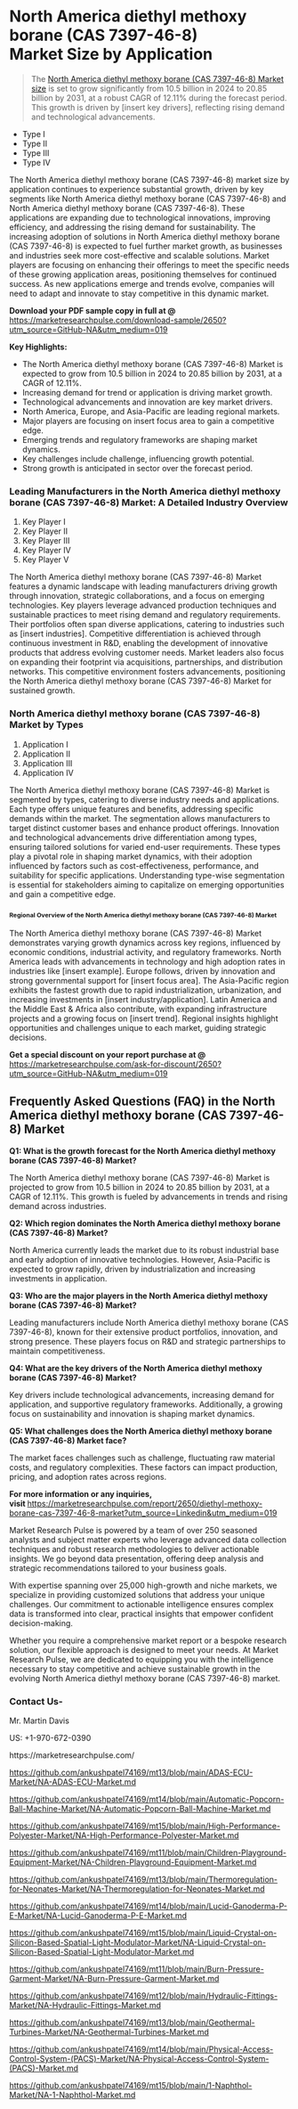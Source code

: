 <h1>North America diethyl methoxy borane (CAS 7397-46-8) Market&nbsp;Size by Application</h1><blockquote><p>The <a href="https://marketresearchpulse.com/download-sample/2650?utm_source=GitHub-NA&amp;utm_medium=019">North America diethyl methoxy borane (CAS 7397-46-8) Market size</a> is set to grow significantly from 10.5 billion in 2024 to 20.85 billion by 2031, at a robust CAGR of 12.11% during the forecast period. This growth is driven by [insert key drivers], reflecting rising demand and technological advancements.</p></blockquote><ul><li>Type I<li> Type II<li> Type III<li> Type IV</li></ul><p>The North America diethyl methoxy borane (CAS 7397-46-8) market size by application continues to experience substantial growth, driven by key segments like North America diethyl methoxy borane (CAS 7397-46-8) and North America diethyl methoxy borane (CAS 7397-46-8). These applications are expanding due to technological innovations, improving efficiency, and addressing the rising demand for sustainability. The increasing adoption of solutions in North America diethyl methoxy borane (CAS 7397-46-8) is expected to fuel further market growth, as businesses and industries seek more cost-effective and scalable solutions. Market players are focusing on enhancing their offerings to meet the specific needs of these growing application areas, positioning themselves for continued success. As new applications emerge and trends evolve, companies will need to adapt and innovate to stay competitive in this dynamic market.</p><p><strong>Download your PDF sample copy in full at @ </strong><a href="https://marketresearchpulse.com/download-sample/2650?utm_source=GitHub-NA&amp;utm_medium=019">https://marketresearchpulse.com/download-sample/2650?utm_source=GitHub-NA&amp;utm_medium=019</a></p><p><strong>Key Highlights: </strong></p><ul><li>The North America diethyl methoxy borane (CAS 7397-46-8) Market is expected to grow from 10.5 billion in 2024 to 20.85 billion by 2031, at a CAGR of 12.11%.</li><li>Increasing demand for trend or application is driving market growth.</li><li>Technological advancements and innovation are key market drivers.</li><li>North America, Europe, and Asia-Pacific are leading regional markets.</li><li>Major players are focusing on insert focus area to gain a competitive edge.</li><li>Emerging trends and regulatory frameworks are shaping market dynamics.</li><li>Key challenges include challenge, influencing growth potential.</li><li>Strong growth is anticipated in sector over the forecast period.</li></ul><h3>Leading Manufacturers in the North America diethyl methoxy borane (CAS 7397-46-8) Market: A Detailed Industry Overview</h3><ol><li>Key Player I</li><li>Key Player II</li><li>Key Player III</li><li>Key Player IV</li><li>Key Player V</li></ol><div class="flex max-w-full flex-col flex-grow"><div class="min-h-8 text-message flex w-full flex-col items-end gap-2 whitespace-normal break-words [.text-message+&amp;]:mt-5" dir="auto" data-message-author-role="assistant" data-message-id="fd8432e4-4910-450d-b182-61b7bfb0a01f" data-message-model-slug="gpt-4o"><div class="flex w-full flex-col gap-1 empty:hidden first:pt-[3px]"><div class="markdown prose w-full break-words dark:prose-invert light"><p>The North America diethyl methoxy borane (CAS 7397-46-8) Market features a dynamic landscape with leading manufacturers driving growth through innovation, strategic collaborations, and a focus on emerging technologies. Key players leverage advanced production techniques and sustainable practices to meet rising demand and regulatory requirements. Their portfolios often span diverse applications, catering to industries such as [insert industries]. Competitive differentiation is achieved through continuous investment in R&amp;D, enabling the development of innovative products that address evolving customer needs. Market leaders also focus on expanding their footprint via acquisitions, partnerships, and distribution networks. This competitive environment fosters advancements, positioning the North America diethyl methoxy borane (CAS 7397-46-8) Market for sustained growth.</p></div></div></div></div><h3>North America diethyl methoxy borane (CAS 7397-46-8) Market by Types</h3><ol><li>Application I<li> Application II<li> Application III<li> Application IV</li></ol><div class="flex max-w-full flex-col flex-grow"><div class="min-h-8 text-message flex w-full flex-col items-end gap-2 whitespace-normal break-words [.text-message+&amp;]:mt-5" dir="auto" data-message-author-role="assistant" data-message-id="084470be-0bb7-4664-bddf-5156b4f41249" data-message-model-slug="gpt-4o-mini"><div class="flex w-full flex-col gap-1 empty:hidden first:pt-[3px]"><div class="markdown prose w-full break-words dark:prose-invert light"><p>The North America diethyl methoxy borane (CAS 7397-46-8) Market is segmented by types, catering to diverse industry needs and applications. Each type offers unique features and benefits, addressing specific demands within the market. The segmentation allows manufacturers to target distinct customer bases and enhance product offerings. Innovation and technological advancements drive differentiation among types, ensuring tailored solutions for varied end-user requirements. These types play a pivotal role in shaping market dynamics, with their adoption influenced by factors such as cost-effectiveness, performance, and suitability for specific applications. Understanding type-wise segmentation is essential for stakeholders aiming to capitalize on emerging opportunities and gain a competitive edge.</p></div></div></div></div><h3><span style="font-size: 11px;">Regional Overview of the North America diethyl methoxy borane (CAS 7397-46-8) Market</span></h3><div class="flex max-w-full flex-col flex-grow"><div class="min-h-8 text-message flex w-full flex-col items-end gap-2 whitespace-normal break-words [.text-message+&amp;]:mt-5" dir="auto" data-message-author-role="assistant" data-message-id="e9038762-ce64-4e30-91c9-9bd413514231" data-message-model-slug="gpt-4o-mini"><div class="flex w-full flex-col gap-1 empty:hidden first:pt-[3px]"><div class="markdown prose w-full break-words dark:prose-invert light"><p>The North America diethyl methoxy borane (CAS 7397-46-8) Market demonstrates varying growth dynamics across key regions, influenced by economic conditions, industrial activity, and regulatory frameworks. North America leads with advancements in technology and high adoption rates in industries like [insert example]. Europe follows, driven by innovation and strong governmental support for [insert focus area]. The Asia-Pacific region exhibits the fastest growth due to rapid industrialization, urbanization, and increasing investments in [insert industry/application]. Latin America and the Middle East &amp; Africa also contribute, with expanding infrastructure projects and a growing focus on [insert trend]. Regional insights highlight opportunities and challenges unique to each market, guiding strategic decisions.</p></div></div></div></div><p><strong>Get a special discount on your report purchase at @ </strong><a href="https://marketresearchpulse.com/ask-for-discount/2650?utm_source=GitHub-NA&amp;utm_medium=019">https://marketresearchpulse.com/ask-for-discount/2650?utm_source=GitHub-NA&amp;utm_medium=019</a></p><h2>Frequently Asked Questions (FAQ) in the North America diethyl methoxy borane (CAS 7397-46-8) Market</h2><p><strong>Q1: What is the growth forecast for the North America diethyl methoxy borane (CAS 7397-46-8) Market?</strong></p><p>The North America diethyl methoxy borane (CAS 7397-46-8) Market is projected to grow from 10.5 billion in 2024 to 20.85 billion by 2031, at a CAGR of 12.11%. This growth is fueled by advancements in trends and rising demand across industries.</p><p><strong>Q2: Which region dominates the North America diethyl methoxy borane (CAS 7397-46-8) Market?</strong></p><p>North America currently leads the market due to its robust industrial base and early adoption of innovative technologies. However, Asia-Pacific is expected to grow rapidly, driven by industrialization and increasing investments in application.</p><p><strong>Q3: Who are the major players in the North America diethyl methoxy borane (CAS 7397-46-8) Market?</strong></p><p>Leading manufacturers include North America diethyl methoxy borane (CAS 7397-46-8), known for their extensive product portfolios, innovation, and strong presence. These players focus on R&amp;D and strategic partnerships to maintain competitiveness.</p><p><strong>Q4: What are the key drivers of the North America diethyl methoxy borane (CAS 7397-46-8) Market?</strong></p><p>Key drivers include technological advancements, increasing demand for application, and supportive regulatory frameworks. Additionally, a growing focus on sustainability and innovation is shaping market dynamics.</p><p><strong>Q5: What challenges does the North America diethyl methoxy borane (CAS 7397-46-8) Market face?</strong></p><p>The market faces challenges such as challenge, fluctuating raw material costs, and regulatory complexities. These factors can impact production, pricing, and adoption rates across regions.</p><p><strong>For more information or any inquiries, visit&nbsp;</strong><a href="https://marketresearchpulse.com/report/2650/diethyl-methoxy-borane-cas-7397-46-8-market?utm_source=Linkedin&utm_medium=019">https://marketresearchpulse.com/report/2650/diethyl-methoxy-borane-cas-7397-46-8-market?utm_source=Linkedin&utm_medium=019</a></p><p>Market Research Pulse is powered by a team of over 250 seasoned analysts and subject matter experts who leverage advanced data collection techniques and robust research methodologies to deliver actionable insights. We go beyond data presentation, offering deep analysis and strategic recommendations tailored to your business goals.</p><p>With expertise spanning over 25,000 high-growth and niche markets, we specialize in providing customized solutions that address your unique challenges. Our commitment to actionable intelligence ensures complex data is transformed into clear, practical insights that empower confident decision-making.</p><p>Whether you require a comprehensive market report or a bespoke research solution, our flexible approach is designed to meet your needs. At Market Research Pulse, we are dedicated to equipping you with the intelligence necessary to stay competitive and achieve sustainable growth in the evolving North America diethyl methoxy borane (CAS 7397-46-8) market.</p><h3><strong>Contact Us-</strong></h3><p>Mr. Martin Davis</p><p>US: +1-970-672-0390</p><p>https://marketresearchpulse.com/</p><p><a href="https://github.com/ankushpatel74169/mt13/blob/main/ADAS-ECU-Market/NA-ADAS-ECU-Market.md">https://github.com/ankushpatel74169/mt13/blob/main/ADAS-ECU-Market/NA-ADAS-ECU-Market.md</a></p><p><a href="https://github.com/ankushpatel74169/mt14/blob/main/Automatic-Popcorn-Ball-Machine-Market/NA-Automatic-Popcorn-Ball-Machine-Market.md">https://github.com/ankushpatel74169/mt14/blob/main/Automatic-Popcorn-Ball-Machine-Market/NA-Automatic-Popcorn-Ball-Machine-Market.md</a></p><p><a href="https://github.com/ankushpatel74169/mt15/blob/main/High-Performance-Polyester-Market/NA-High-Performance-Polyester-Market.md">https://github.com/ankushpatel74169/mt15/blob/main/High-Performance-Polyester-Market/NA-High-Performance-Polyester-Market.md</a></p><p><a href="https://github.com/ankushpatel74169/mt11/blob/main/Children-Playground-Equipment-Market/NA-Children-Playground-Equipment-Market.md">https://github.com/ankushpatel74169/mt11/blob/main/Children-Playground-Equipment-Market/NA-Children-Playground-Equipment-Market.md</a></p><p><a href="https://github.com/ankushpatel74169/mt13/blob/main/Thermoregulation-for-Neonates-Market/NA-Thermoregulation-for-Neonates-Market.md">https://github.com/ankushpatel74169/mt13/blob/main/Thermoregulation-for-Neonates-Market/NA-Thermoregulation-for-Neonates-Market.md</a></p><p><a href="https://github.com/ankushpatel74169/mt14/blob/main/Lucid-Ganoderma-P-E-Market/NA-Lucid-Ganoderma-P-E-Market.md">https://github.com/ankushpatel74169/mt14/blob/main/Lucid-Ganoderma-P-E-Market/NA-Lucid-Ganoderma-P-E-Market.md</a></p><p><a href="https://github.com/ankushpatel74169/mt15/blob/main/Liquid-Crystal-on-Silicon-Based-Spatial-Light-Modulator-Market/NA-Liquid-Crystal-on-Silicon-Based-Spatial-Light-Modulator-Market.md">https://github.com/ankushpatel74169/mt15/blob/main/Liquid-Crystal-on-Silicon-Based-Spatial-Light-Modulator-Market/NA-Liquid-Crystal-on-Silicon-Based-Spatial-Light-Modulator-Market.md</a></p><p><a href="https://github.com/ankushpatel74169/mt11/blob/main/Burn-Pressure-Garment-Market/NA-Burn-Pressure-Garment-Market.md">https://github.com/ankushpatel74169/mt11/blob/main/Burn-Pressure-Garment-Market/NA-Burn-Pressure-Garment-Market.md</a></p><p><a href="https://github.com/ankushpatel74169/mt12/blob/main/Hydraulic-Fittings-Market/NA-Hydraulic-Fittings-Market.md">https://github.com/ankushpatel74169/mt12/blob/main/Hydraulic-Fittings-Market/NA-Hydraulic-Fittings-Market.md</a></p><p><a href="https://github.com/ankushpatel74169/mt13/blob/main/Geothermal-Turbines-Market/NA-Geothermal-Turbines-Market.md">https://github.com/ankushpatel74169/mt13/blob/main/Geothermal-Turbines-Market/NA-Geothermal-Turbines-Market.md</a></p><p><a href="https://github.com/ankushpatel74169/mt14/blob/main/Physical-Access-Control-System-(PACS)-Market/NA-Physical-Access-Control-System-(PACS)-Market.md">https://github.com/ankushpatel74169/mt14/blob/main/Physical-Access-Control-System-(PACS)-Market/NA-Physical-Access-Control-System-(PACS)-Market.md</a></p><p><a href="https://github.com/ankushpatel74169/mt15/blob/main/1-Naphthol-Market/NA-1-Naphthol-Market.md">https://github.com/ankushpatel74169/mt15/blob/main/1-Naphthol-Market/NA-1-Naphthol-Market.md</a></p>
